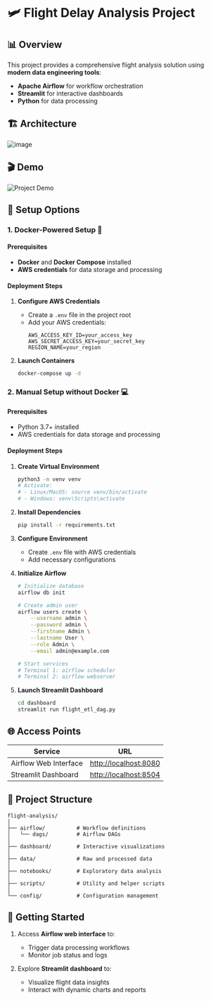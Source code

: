 # 🛩️ Flight Delay Analysis Project

## 📊 Overview

This project provides a comprehensive flight analysis solution using **modern data engineering tools**:
- **Apache Airflow** for workflow orchestration
- **Streamlit** for interactive dashboards
- **Python** for data processing

## 🏗️ Architecture

![image](https://github.com/user-attachments/assets/924a9649-4e3f-4dc1-b6dd-c85a88443068)

## 🎬 Demo

![Project Demo](./public/demo.gif)

## 🚀 Setup Options

### 1. Docker-Powered Setup 🐳

#### Prerequisites
- **Docker** and **Docker Compose** installed
- **AWS credentials** for data storage and processing

#### Deployment Steps
1. **Configure AWS Credentials**
   - Create a `.env` file in the project root
   - Add your AWS credentials:
     ```env
     AWS_ACCESS_KEY_ID=your_access_key
     AWS_SECRET_ACCESS_KEY=your_secret_key
     REGION_NAME=your_region
     ```

2. **Launch Containers**
   ```bash
   docker-compose up -d
   ```

### 2. Manual Setup without Docker 💻

#### Prerequisites
- Python 3.7+ installed
- AWS credentials for data storage and processing

#### Deployment Steps
1. **Create Virtual Environment**
   ```bash
   python3 -m venv venv
   # Activate:
   # - Linux/MacOS: source venv/bin/activate
   # - Windows: venv\Scripts\activate
   ```

2. **Install Dependencies**
   ```bash
   pip install -r requirements.txt
   ```

3. **Configure Environment**
   - Create `.env` file with AWS credentials
   - Add necessary configurations

4. **Initialize Airflow**
   ```bash
   # Initialize database
   airflow db init

   # Create admin user
   airflow users create \
       --username admin \
       --password admin \
       --firstname Admin \
       --lastname User \
       --role Admin \
       --email admin@example.com

   # Start services
   # Terminal 1: airflow scheduler
   # Terminal 2: airflow webserver
   ```

5. **Launch Streamlit Dashboard**
   ```bash
   cd dashboard
   streamlit run flight_etl_dag.py
   ```

## 🌐 Access Points

| Service | URL |
|---------|-----|
| Airflow Web Interface | [http://localhost:8080](http://localhost:8080) |
| Streamlit Dashboard | [http://localhost:8504](http://localhost:8504) |

## 📂 Project Structure

```
flight-analysis/
│
├── airflow/          # Workflow definitions
│   └── dags/         # Airflow DAGs
│
├── dashboard/        # Interactive visualizations
│
├── data/             # Raw and processed data
│
├── notebooks/        # Exploratory data analysis
│
├── scripts/          # Utility and helper scripts
│
└── config/           # Configuration management
```

## 🚦 Getting Started

1. Access **Airflow web interface** to:
   - Trigger data processing workflows
   - Monitor job status and logs

2. Explore **Streamlit dashboard** to:
   - Visualize flight data insights
   - Interact with dynamic charts and reports
